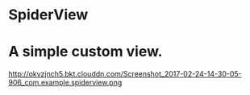 # SpiderView

# A simple custom view.

http://okvzjnch5.bkt.clouddn.com/Screenshot_2017-02-24-14-30-05-906_com.example.spiderview.png
